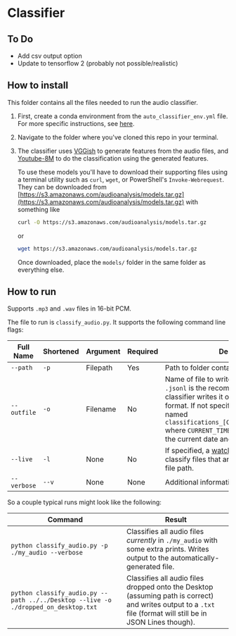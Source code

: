 # Classifier

## To Do

* Add csv output option
* Update to tensorflow 2 (probably not possible/realistic)

## How to install

This folder contains all the files needed to run the audio classifier.

1. First, create a conda environment from the `auto_classifier_env.yml` file. For more specific instructions, see [here](https://docs.conda.io/projects/conda/en/latest/user-guide/tasks/manage-environments.html).
2. Navigate to the folder where you've cloned this repo in your terminal.
3. The classifier uses [VGGish](https://github.com/tensorflow/models/tree/master/research/audioset/vggish) to generate features from the audio files, and [Youtube-8M](https://github.com/google/youtube-8m) to do the classification using the generated features.

   To use these models you'll have to download their supporting files using a terminal utility such as `curl`, `wget`, or PowerShell's `Invoke-Webrequest`. They can be downloaded from [https://s3.amazonaws.com/audioanalysis/models.tar.gz](https://s3.amazonaws.com/audioanalysis/models.tar.gz) with something like

    ```bash
    curl -O https://s3.amazonaws.com/audioanalysis/models.tar.gz
    ```

    or

    ```bash
    wget https://s3.amazonaws.com/audioanalysis/models.tar.gz
    ```

   Once downloaded, place the `models/` folder in the same folder as everything else.

## How to run

Supports `.mp3` and `.wav` files in 16-bit PCM.

The file to run is `classify_audio.py`. It supports the following command line flags:

| Full Name   | Shortened | Argument | Required | Description                                                                                                                                  |
|-------------|-----------|----------|----------|----------------------------------------------------------------------------------------------------------------------------------------------|
| `--path`    | `-p`      | Filepath | Yes      | Path to folder containing files to classify                                                                                                  |
| `--outfile` | `-o`      | Filename | No       | Name of file to write classifications to. `.jsonl` is the recommended type, since the classifier writes it output in the [JSON Lines](http://jsonlines.org/) format. If not specified the output file will be named `classifications_[CURRENT_TIMESTAMP].jsonl` where `CURRENT_TIMESTAMP` is, you guessed it, the current date and time.o                                                                                                                                       |
| `--live`    | `-l`      | None     | No       | If specified, a [watchdog](https://pypi.org/project/watchdog/) will be created to classify files that are placed in the specified file path. |
| `--verbose` | `--v`     | None     | None     | Additional information is printed                                                                                                            |
So a couple typical runs might look like the following:

| Command                                                                            | Result                                                                                                                                                         |
|------------------------------------------------------------------------------------|----------------------------------------------------------------------------------------------------------------------------------------------------------------|
| `python classify_audio.py -p ./my_audio --verbose`                                 | Classifies all audio files _currently_ in `./my_audio` with some extra prints. Writes output to the automatically-generated file.                              |
| `python classify_audio.py --path ../../Desktop --live -o ./dropped_on_desktop.txt`  | Classifies all audio files dropped onto the Desktop (assuming path is correct) and writes output to a `.txt` file (format will still be in JSON Lines though). |

